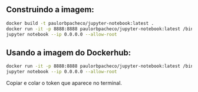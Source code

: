

## Construindo a imagem:

```bash
docker build -t paulorbpacheco/jupyter-notebook:latest .
docker run -it -p 8888:8888 paulorbpacheco/jupyter-notebook:latest /bin/bash
jupyter notebook --ip 0.0.0.0 --allow-root
```

## Usando a imagem do Dockerhub:

```bash
docker run -it -p 8888:8888 paulorbpacheco/jupyter-notebook:latest /bin/bash
jupyter notebook --ip 0.0.0.0 --allow-root
```

Copiar e colar o token que aparece no terminal.